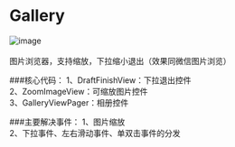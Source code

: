 # Gallery
![image](https://github.com/rajesh-zhu/Gallery/blob/master/gif/gallery.gif )</br></br>
图片浏览器，支持缩放，下拉缩小退出（效果同微信图片浏览）

###核心代码：
1、DraftFinishView：下拉退出控件</br>
2、ZoomImageView：可缩放图片控件</br>
3、GalleryViewPager：相册控件</br>

###主要解决事件：
1、图片缩放</br>
2、下拉事件、左右滑动事件、单双击事件的分发</br>
